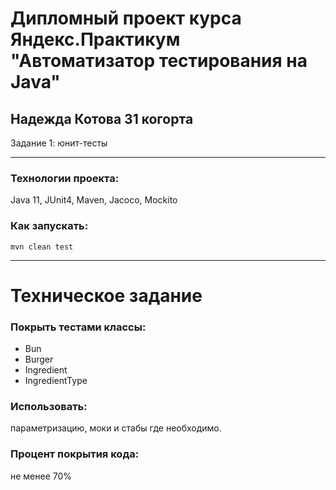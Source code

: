 # Дипломный проект курса Яндекс.Практикум "Автоматизатор тестирования на Java"
## Надежда Котова 31 когорта
Задание 1: юнит-тесты
_____________________
### Технологии проекта:

Java 11, JUnit4, Maven, Jacoco, Mockito

### Как запускать:

`mvn clean test`

___________________________________________________________________________________
# Техническое задание

### Покрыть тестами классы:
- Bun
- Burger
- Ingredient
- IngredientType

### Использовать:

параметризацию, моки и стабы где необходимо.

### Процент покрытия кода:

не менее 70%